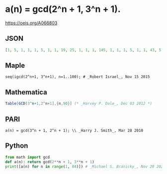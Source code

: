 # a\(n\) \= gcd\(2^n \+ 1, 3^n \+ 1\)\.
https://oeis.org/A066803
## JSON
```JSON
[1, 5, 1, 1, 1, 5, 1, 1, 19, 25, 1, 1, 1, 145, 1, 1, 1, 5, 1, 1, 43, 5, 1, 97, 1, 265, 19, 1, 1, 25, 1, 1, 67, 5, 1, 1, 1, 5, 1, 1, 1, 145, 1, 1, 19, 5, 1, 1, 1, 12625, 307, 1, 1, 5, 1, 1, 1, 5, 1, 241, 1, 5, 817, 1, 1, 5, 1, 1, 139, 725, 1, 55969, 1, 745, 1, 1, 1, 265, 1, 1, 3097, 5, 499]
```
## Maple
```Maple
seq(igcd(2^n+1, 3^n+1), n=1..100); # _Robert Israel_, Nov 15 2015
```
## Mathematica
```Mathematica
Table[GCD[3^n+1,2^n+1],{n,90}] (* _Harvey P. Dale_, Dec 03 2012 *)
```
## PARI
```PARI
a(n) = gcd(3^n + 1, 2^n + 1); \\ _Harry J. Smith_, Mar 28 2010
```
## Python
```Python
from math import gcd
def a(n): return gcd(2**n + 1, 3**n + 1)
print([a(n) for n in range(1, 84)]) # _Michael S. Branicky_, Nov 20 2021
```
